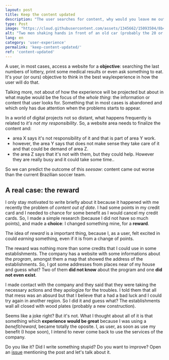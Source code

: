 ```yaml
---
layout: post
title: Keep the content updated
description: "The user searches for content, why would you leave me out of date?"
type: Post
image: "https://cloud.githubusercontent.com/assets/1345662/15093504/8b460888-1460-11e6-9c31-1af2aeb34815.jpg"
alt: "Two men shaking hands in front of an old car (probably the 20 or 30 decade)"
lang: en
category: 'user-experience'
permalink: 'keep-content-updated/'
ref: 'content-updated'
---
```


A user, in most cases, access a website for a **objective**: searching the last numbers of lottery, print some medical results or even ask something to eat. It's your (or ours) objective to think in the best way/experience in how the user will do that.

Talking more, not about of how the experience will be projected but about in what maybe would be the focus of the *whole thing*: the information or content that user looks for. Something that in most cases is abandoned and which only has due attention when the problems starts to appear.

In a world of digital projects not so distant, what happens frequently is related to *it's not my responsibility*. So, a website area needs to finalize the content and:

* area X says it's not responsibility of it and that is part of area Y work.
* however, the area Y says that does not make sense they take care of it and that could be demand of area Z.
* the area Z says that it's not with them, but they could help. However they are really busy and it could take some time..

So we can predict the outcome of this *seesaw*: content came out worse than the current Brazilian soccer team.

## A real case: the reward

I only stay motivated to write briefly about it because it happened with me recently the problem of *content out of date*. I had some points in my credit card and I needed to chance for some benefit as I would cancel my credit cards. So, I made a simple research (because I did not have so much points), and made a **choice**: I changed something mine, for a **reward**.

The idea of *reward* is a important thing, because I, as a user, felt excited in could *earning* something, even if it is from a change of points.

The reward was nothing more than some credits that I could use in some establishments. The company has a website with some informations about the *program*, amongst them a map that showed the address of the establishments. So, I got some addresses from places near of my house and guess what? Two of them **did not know** about the program and one **did not even exist**.

I made contact with the company and they said that they were taking the necessary actions and they apologize for the troubles. I told them that all that mess was an absurd but that I believe that a had a bad luck and I could try again in another region. So I did it and guess what? The establishments wall all closed with wood plates (probably a new construction).

Seems like a joke right? But it's not. What I thought about all of it is that something which **experience would be great** because I was using a *benefit/reward*, became totally the oposite. I, as user, as soon as use my benefit (I hope soon), I intend to never come back to use the services of the company.

Do you like it? Did I write something stupid? Do you want to improve? Open an [issue](https://github.com/raphaelfabeni/raphaelfabeni.github.io/issues) mentioning the post and let's talk about it.
